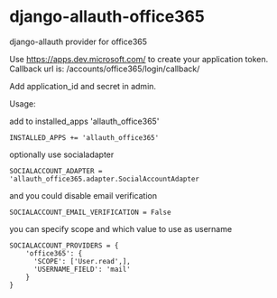 # django-allauth-office365
django-allauth provider for office365

Use https://apps.dev.microsoft.com/ to create your application token.
Callback url is: /accounts/office365/login/callback/

Add application_id and secret in admin.

Usage:

add to installed_apps 'allauth_office365'

```
INSTALLED_APPS += 'allauth_office365'
```

optionally use socialadapter
```
SOCIALACCOUNT_ADAPTER = 'allauth_office365.adapter.SocialAccountAdapter
```

and you could disable email verification
```
SOCIALACCOUNT_EMAIL_VERIFICATION = False
```

you can specify scope and which value to use as username

```
SOCIALACCOUNT_PROVIDERS = {
    'office365': {
      'SCOPE': ['User.read',],
      'USERNAME_FIELD': 'mail'
    }
}
```
